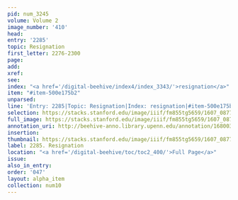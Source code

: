 ```yaml
---
pid: num_3245
volume: Volume 2
image_number: '410'
head:
entry: '2285'
topic: Resignation
first_letter: 2276-2300
page:
add:
xref:
see:
index: "<a href='/digital-beehive/index4/index_3343/'>resignation</a>"
item: "#item-500e175b2"
unparsed:
line: 'Entry: 2285|Topic: Resignation|Index: resignation|#item-500e175b2'
selection: https://stacks.stanford.edu/image/iiif/fm855tg5659/1607_0877/802,3810,2831,914/full/0/default.jpg
full_image: https://stacks.stanford.edu/image/iiif/fm855tg5659/1607_0877/full/full/0/default.jpg
annotation_uri: http://beehive-anno.library.upenn.edu/annotation/1680036743206
insertion:
thumbnail: https://stacks.stanford.edu/image/iiif/fm855tg5659/1607_0877/802,3810,600,180/250,/0/default.jpg
label: 2285. Resignation
location: "<a href='/digital-beehive/toc/toc2_400/'>Full Page</a>"
issue:
also_in_entry:
order: '047'
layout: alpha_item
collection: num10
---
```

